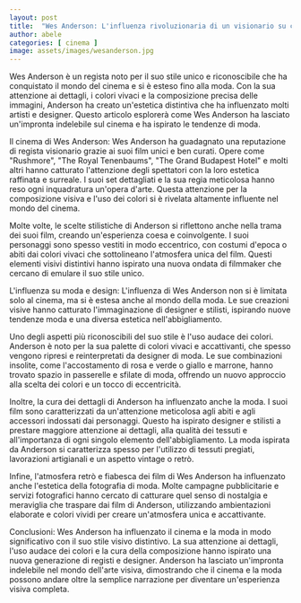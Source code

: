 ```yaml
---
layout: post
title:  "Wes Anderson: L'influenza rivoluzionaria di un visionario su cinema e moda"
author: abele
categories: [ cinema ]
image: assets/images/wesanderson.jpg
---
```


Wes Anderson è un regista noto per il suo stile unico e riconoscibile che ha conquistato il mondo del cinema e si è esteso fino alla moda. Con la sua attenzione ai dettagli, i colori vivaci e la composizione precisa delle immagini, Anderson ha creato un'estetica distintiva che ha influenzato molti artisti e designer. Questo articolo esplorerà come Wes Anderson ha lasciato un'impronta indelebile sul cinema e ha ispirato le tendenze di moda.

Il cinema di Wes Anderson:
Wes Anderson ha guadagnato una reputazione di regista visionario grazie ai suoi film unici e ben curati. Opere come "Rushmore", "The Royal Tenenbaums", "The Grand Budapest Hotel" e molti altri hanno catturato l'attenzione degli spettatori con la loro estetica raffinata e surreale. I suoi set dettagliati e la sua regia meticolosa hanno reso ogni inquadratura un'opera d'arte. Questa attenzione per la composizione visiva e l'uso dei colori si è rivelata altamente influente nel mondo del cinema.

Molte volte, le scelte stilistiche di Anderson si riflettono anche nella trama dei suoi film, creando un'esperienza coesa e coinvolgente. I suoi personaggi sono spesso vestiti in modo eccentrico, con costumi d'epoca o abiti dai colori vivaci che sottolineano l'atmosfera unica del film. Questi elementi visivi distintivi hanno ispirato una nuova ondata di filmmaker che cercano di emulare il suo stile unico.

L'influenza su moda e design:
L'influenza di Wes Anderson non si è limitata solo al cinema, ma si è estesa anche al mondo della moda. Le sue creazioni visive hanno catturato l'immaginazione di designer e stilisti, ispirando nuove tendenze moda e una diversa estetica nell'abbigliamento.

Uno degli aspetti più riconoscibili del suo stile è l'uso audace dei colori. Anderson è noto per la sua palette di colori vivaci e accattivanti, che spesso vengono ripresi e reinterpretati da designer di moda. Le sue combinazioni insolite, come l'accostamento di rosa e verde o giallo e marrone, hanno trovato spazio in passerelle e sfilate di moda, offrendo un nuovo approccio alla scelta dei colori e un tocco di eccentricità.

Inoltre, la cura dei dettagli di Anderson ha influenzato anche la moda. I suoi film sono caratterizzati da un'attenzione meticolosa agli abiti e agli accessori indossati dai personaggi. Questo ha ispirato designer e stilisti a prestare maggiore attenzione ai dettagli, alla qualità dei tessuti e all'importanza di ogni singolo elemento dell'abbigliamento. La moda ispirata da Anderson si caratterizza spesso per l'utilizzo di tessuti pregiati, lavorazioni artigianali e un aspetto vintage o retrò.

Infine, l'atmosfera retrò e fiabesca dei film di Wes Anderson ha influenzato anche l'estetica della fotografia di moda. Molte campagne pubblicitarie e servizi fotografici hanno cercato di catturare quel senso di nostalgia e meraviglia che traspare dai film di Anderson, utilizzando ambientazioni elaborate e colori vividi per creare un'atmosfera unica e accattivante.

Conclusioni:
Wes Anderson ha influenzato il cinema e la moda in modo significativo con il suo stile visivo distintivo. La sua attenzione ai dettagli, l'uso audace dei colori e la cura della composizione hanno ispirato una nuova generazione di registi e designer. Anderson ha lasciato un'impronta indelebile nel mondo dell'arte visiva, dimostrando che il cinema e la moda possono andare oltre la semplice narrazione per diventare un'esperienza visiva completa.